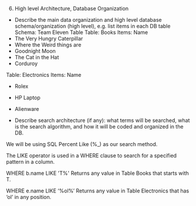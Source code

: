 6. High level Architecture, Database Organization 

-	Describe the main data organization and high level database schema/organization (high level), e.g. list items in each DB table
Schema: Team Eleven Table
Table: Books
Items: Name
-	The Very Hungry Caterpillar
-	Where the Weird things are
-	Goodnight Moon
- The Cat in the Hat
-	Corduroy

Table: Electronics
Items: Name
-	Rolex
-	HP Laptop
-	Alienware




-	Describe search architecture (if any): what terms will be searched, what is the search algorithm, and how it will be coded and organized in the DB. 

We will be using SQL Percent Like (%_) as our search method.

The LIKE operator is used in a WHERE clause to search for a specified pattern in a column.

WHERE b.name LIKE 'T%' 	Returns any value in Table Books that starts with T.

WHERE e.name LIKE ‘%ol%’ Returns any value in Table Electronics that has ‘ol’ in any position. 
